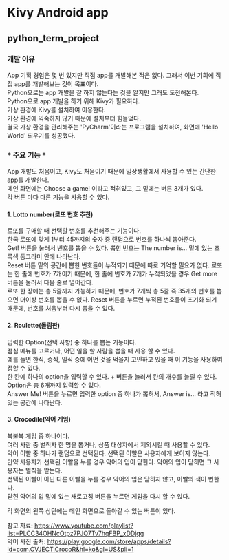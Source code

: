 # Kivy Android app
## python_term_project
### 개발 이유
App 기획 경험은 몇 번 있지만 직접 app를 개발해본 적은 없다. 그래서 이번 기회에 직접 app를 개발해보는 것이 목표이다.   
Python으로는 app 개발을 잘 하지 않는다는 것을 알지만 그래도 도전해본다.   
Python으로 app 개발을 하기 위해 Kivy가 필요하다.   
가상 환경에 Kivy를 설치하여 이용한다.   
가상 환경에 익숙하지 않기 때문에 설치부터 힘들었다.   
결국 가상 환경을 관리해주는 'PyCharm'이라는 프로그램을 설치하여, 화면에 'Hello World' 띄우기를 성공했다.
### * 주요 기능 *
App 개발도 처음이고, Kivy도 처음이기 때문에 일상생활에서 사용할 수 있는 간단한 app를 개발한다.   
메인 화면에는 Choose a game! 이라고 적혀있고, 그 밑에는 버튼 3개가 있다.  
각 버튼 마다 다른 기능을 사용할 수 있다.
#### 1. Lotto number(로또 번호 추천)
로또를 구매할 때 선택할 번호를 추천해주는 기능이다.  
한국 로또에 맞게 1부터 45까지의 숫자 중 랜덤으로 번호를 하나씩 뽑아준다.  
Get! 버튼을 눌러서 번호를 뽑을 수 있다. 뽑힌 번호는 The number is... 밑에 있는 초록색 동그라미 안에 나타난다.  
Reset 버튼 밑의 공간에 뽑힌 번호들이 누적되기 때문에 따로 기억할 필요가 없다. 로또는 한 줄에 번호가 7개이기 때문에, 한 줄에 번호가 7개가 누적되었을 경우 Get more 버튼을 눌러서 다음 줄로 넘어간다.  
로또 한 장에는 총 5줄까지 가능하기 때문에, 번호가 7개씩 총 5줄 즉 35개의 번호를 뽑으면 더이상 번호를 뽑을 수 없다. Reset 버튼을 누르면 누적된 번호들이 초기화 되기 때문에, 번호를 처음부터 다시 뽑을 수 있다.    
#### 2. Roulette(돌림판)
입력한 Option(선택 사항) 중 하나를 뽑는 기능이다.  
점심 메뉴를 고르거나, 어떤 일을 할 사람을 뽑을 때 사용 할 수 있다.  
예를 들면 한식, 중식, 일식 중에 어떤 것을 먹을지 고민하고 있을 때 이 기능을 사용하여 정할 수 있다.  
한 칸에 하나의 option을 입력할 수 있다. + 버튼을 눌러서 칸의 개수를 늘릴 수 있다. Option은 총 6개까지 입력할 수 있다.  
Answer Me! 버튼을 누르면 입력한 option 중 하나가 뽑혀서, Answer is... 라고 적혀있는 공간에 나타난다.
#### 3. Crocodile(악어 게임)
복불복 게임 중 하나이다.  
여러 사람 중 벌칙자 한 명을 뽑거나, 상품 대상자에서 제외시킬 때 사용할 수 있다.  
악어 이빨 중 하나가 랜덤으로 선택된다. 선택된 이빨은 사용자에게 보이지 않는다.  
만약 사용자가 선택된 이빨을 누를 경우 악어의 입이 닫힌다. 악어의 입이 닫히면 그 사용자는 벌칙을 받는다.  
선택된 이빨이 아닌 다른 이빨을 누를 경우 악어의 입은 닫히지 않고, 이빨의 색이 변한다.  
닫힌 악어의 입 밑에 있는 새로고침 버튼을 누르면 게임을 다시 할 수 있다.  

각 화면의 왼쪽 상단에는 메인 화면으로 돌아갈 수 있는 버튼이 있다.  

참고 자료: https://www.youtube.com/playlist?list=PLCC34OHNcOtpz7PJQ7Tv7hqFBP_xDDjqg  
악어 사진 출처: https://play.google.com/store/apps/details?id=com.OVJECT.CrocoR&hl=ko&gl=US&pli=1
